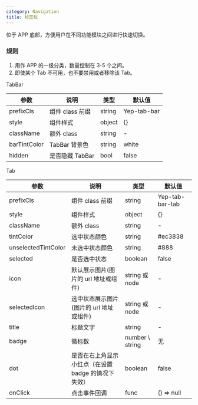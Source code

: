 ```yaml
---
category: Navigation
title: 标签栏
---
```


位于 APP 底部，方便用户在不同功能模块之间进行快速切换。

### 规则

1.  用作 APP 的一级分类，数量控制在 3-5 个之间。
2.  即使某个 Tab 不可用，也不要禁用或者移除该 Tab。

<DEMO>

TabBar

| 参数         | 说明            | 类型   | 默认值      |
| ------------ | --------------- | ------ | ----------- |
| prefixCls    | 组件 class 前缀 | string | Yep-tab-bar |
| style        | 组件样式        | object | {}          |
| className    | 额外 class      | string | -           |
| barTintColor | TabBar 背景色   | string | white       |
| hidden       | 是否隐藏 TabBar | bool   | false       |

Tab

| 参数                | 说明                                                | 类型            | 默认值          |
| ------------------- | --------------------------------------------------- | --------------- | --------------- |
| prefixCls           | 组件 class 前缀                                     | string          | Yep-tab-bar-tab |
| style               | 组件样式                                            | object          | {}              |
| className           | 额外 class                                          | string          | -               |
| tintColor           | 选中状态颜色                                        | string          | #ec3838         |
| unselectedTintColor | 未选中状态颜色                                      | string          | #888            |
| selected            | 是否选中状态                                        | boolean         | false           |
| icon                | 默认展示图片(图片的 url 地址或组件)                 | string 或 node  | -               |
| selectedIcon        | 选中状态展示图片(图片的 url 地址或组件)             | string 或 node  | -               |
| title               | 标题文字                                            | string          | -               |
| badge               | 徽标数                                              | number \ string | 无              |
| dot                 | 是否在右上角显示小红点（在设置 badge 的情况下失效） | boolean         | false           |
| onClick             | 点击事件回调                                        | func            | () => null      |

